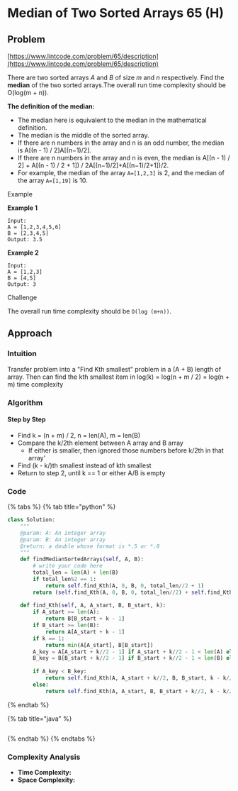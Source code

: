 # Median of Two Sorted Arrays 65 \(H\)

## Problem

[https://www.lintcode.com/problem/65/description](https://www.lintcode.com/problem/65/description)

There are two sorted arrays _A_ and _B_ of size _m_ and _n_ respectively. Find the **median** of the two sorted arrays.The overall run time complexity should be O\(log\(m + n\)\).

**The definition of the median:**

* The median here is equivalent to the median in the mathematical definition.
* The median is the middle of the sorted array.
* If there are n numbers in the array and n is an odd number, the median is A\[\(n - 1\) / 2\]A\[\(n−1\)/2\].
* If there are n numbers in the array and n is even, the median is A\[\(n - 1\) / 2\] + A\[\(n - 1\) / 2 + 1\]\) / 2A\[\(n−1\)/2\]+A\[\(n−1\)/2+1\]\)/2.
* For example, the median of the array `A=[1,2,3]` is 2, and the median of the array `A=[1,19]` is 10.

Example

**Example 1**

```text
Input:
A = [1,2,3,4,5,6]
B = [2,3,4,5]
Output: 3.5
```

**Example 2**

```text
Input:
A = [1,2,3]
B = [4,5]
Output: 3
```

Challenge

The overall run time complexity should be `O(log (m+n))`.

## Approach

### Intuition

Transfer problem into a "Find Kth smallest" problem in a \(A + B\) length of array. Then can find the kth smallest item in log\(k\) = log\(n + m / 2\) = log\(n + m\) time complexity

### Algorithm

#### Step by Step

* Find k = \(n + m\) / 2, n = len\(A\), m = len\(B\)
* Compare the k/2th element between A array and B array
  * If either is smaller, then ignored those numbers before k/2th in that array'
* Find \(k - k/\)th smallest instead of kth smallest 
* Return to step 2, until k == 1 or either A/B is empty  

### Code

{% tabs %}
{% tab title="python" %}
```python
class Solution:
    """
    @param: A: An integer array
    @param: B: An integer array
    @return: a double whose format is *.5 or *.0
    """
    def findMedianSortedArrays(self, A, B):
        # write your code here
        total_len = len(A) + len(B)
        if total_len%2 == 1:
            return self.find_Kth(A, 0, B, 0, total_len//2 + 1)
        return (self.find_Kth(A, 0, B, 0, total_len//2) + self.find_Kth(A, 0, B, 0, total_len//2 + 1)) / 2
    
    def find_Kth(self, A, A_start, B, B_start, k):
        if A_start >= len(A):
            return B[B_start + k - 1]
        if B_start >= len(B):
            return A[A_start + k - 1]
        if k == 1:
            return min(A[A_start], B[B_start])
        A_key = A[A_start + k//2 - 1] if A_start + k//2 - 1 < len(A) else float('inf')
        B_key = B[B_start + k//2 - 1] if B_start + k//2 - 1 < len(B) else float('inf')
        
        if A_key < B_key:
            return self.find_Kth(A, A_start + k//2, B, B_start, k - k//2)
        else:
            return self.find_Kth(A, A_start, B, B_start + k//2, k - k//2)
```
{% endtab %}

{% tab title="java" %}
```

```
{% endtab %}
{% endtabs %}

### Complexity Analysis

* **Time Complexity:**
* **Space Complexity:**

